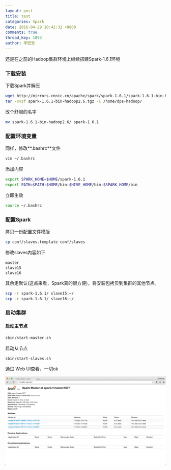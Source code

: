 ```yaml
---
layout: post
title: test
categories: Spark
date: 2016-04-29 10:42:32 +0800
comments: true
thread_key: 1893
author: 李宏哲  
---
```

还是在之前的Hadoop集群环境上继续搭建Spark-1.6.1环境

### 下载安装

下载Spark并解压

<!--break-->

```bash
wget http://mirrors.cnnic.cn/apache/spark/spark-1.6.1/spark-1.6.1-bin-hadoop2.6.tgz
tar -xvzf spark-1.6.1-bin-hadoop2.6.tgz -C /home/dps-hadoop/
```

改个舒服的名字

```bash
mv spark-1.6.1-bin-hadoop2.6/ spark-1.6.1
```

### 配置环境变量

同样，修改**.bashrc**文件

```bash
vim ~/.bashrc
```

添加内容

```bash
export SPARK_HOME=$HOME/spark-1.6.1
export PATH=$PATH:$HOME/bin:$HIVE_HOME/bin:$SPARK_HOME/bin
```

立即生效

```bash
source ~/.bashrc
```

### 配置Spark

拷贝一份配置文件模版

```bash
cp conf/slaves.template conf/slaves
```

修改slaves内容如下

```
master
slave15
slave16
```

其余走默认(这点来看，Spark真的很方便)，将安装包拷贝到集群的其他节点。

```bash
scp -r spark-1.6.1/ slave15:~/
scp -r spark-1.6.1/ slave16:~/
```

### 启动集群

#### 启动主节点

```bash
sbin/start-master.sh
```

启动从节点

```bash
sbin/start-slaves.sh
```

通过 Web UI查看，一切ok

![](/images/post/setup-spark-cluster/spark-web-ui.png)